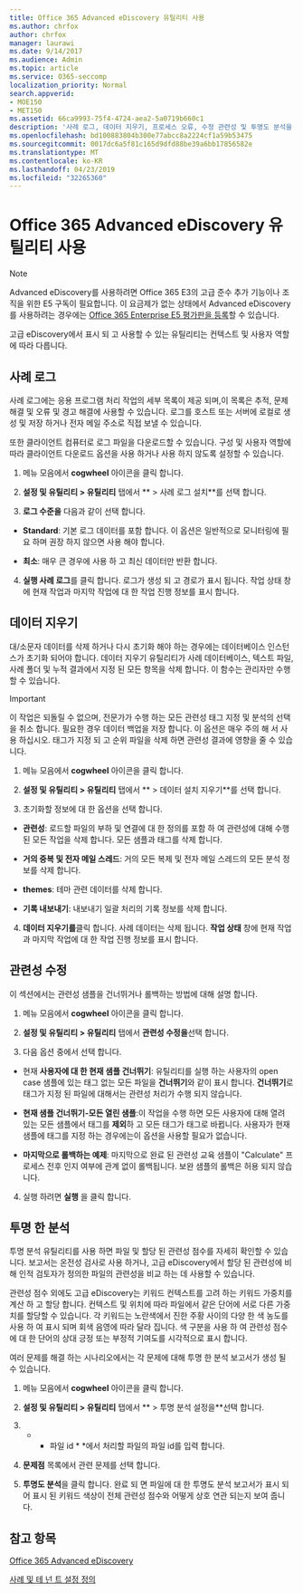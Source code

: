 ```yaml
---
title: Office 365 Advanced eDiscovery 유틸리티 사용
ms.author: chrfox
author: chrfox
manager: laurawi
ms.date: 9/14/2017
ms.audience: Admin
ms.topic: article
ms.service: O365-seccomp
localization_priority: Normal
search.appverid:
- MOE150
- MET150
ms.assetid: 66ca9993-75f4-4724-aea2-5a0719b660c1
description: '사례 로그, 데이터 지우기, 프로세스 오류, 수정 관련성 및 투명도 분석을 포함 하 여 Office 365 Advanced eDiscovery의 유틸리티에 대해 알아봅니다.  '
ms.openlocfilehash: bd100883804b300e77abcc8a2224cf1a59b53475
ms.sourcegitcommit: 0017dc6a5f81c165d9dfd88be39a6bb17856582e
ms.translationtype: MT
ms.contentlocale: ko-KR
ms.lasthandoff: 04/23/2019
ms.locfileid: "32265360"
---
```

# <a name="use-office-365-advanced-ediscovery-utilities"></a>Office 365 Advanced eDiscovery 유틸리티 사용

> [!NOTE]
> Advanced eDiscovery를 사용하려면 Office 365 E3의 고급 준수 추가 기능이나 조직을 위한 E5 구독이 필요합니다. 이 요금제가 없는 상태에서 Advanced eDiscovery를 사용하려는 경우에는 [Office 365 Enterprise E5 평가판을 등록](https://go.microsoft.com/fwlink/p/?LinkID=698279)할 수 있습니다. 
  
고급 eDiscovery에서 표시 되 고 사용할 수 있는 유틸리티는 컨텍스트 및 사용자 역할에 따라 다릅니다.
  
## <a name="case-log"></a>사례 로그

사례 로그에는 응용 프로그램 처리 작업의 세부 목록이 제공 되며,이 목록은 추적, 문제 해결 및 오류 및 경고 해결에 사용할 수 있습니다. 로그를 호스트 또는 서버에 로컬로 생성 및 저장 하거나 전자 메일 주소로 직접 보낼 수 있습니다.
  
또한 클라이언트 컴퓨터로 로그 파일을 다운로드할 수 있습니다. 구성 및 사용자 역할에 따라 클라이언트 다운로드 옵션을 사용 하거나 사용 하지 않도록 설정할 수 있습니다.
  
1. 메뉴 모음에서 **cogwheel** 아이콘을 클릭 합니다. 
    
2. **설정 및 유틸리티 \> 유틸리티** 탭에서 ** \> 사례 로그 설치**를 선택 합니다.
    
3. **로그 수준을** 다음과 같이 선택 합니다. 
    
  - **Standard**: 기본 로그 데이터를 포함 합니다. 이 옵션은 일반적으로 모니터링에 필요 하며 권장 하지 않으면 사용 해야 합니다.
    
  - **최소**: 매우 큰 경우에 사용 하 고 최신 데이터만 반환 합니다.
    
4. **실행 사례 로그**를 클릭 합니다. 로그가 생성 되 고 경로가 표시 됩니다. 작업 상태 창에 현재 작업과 마지막 작업에 대 한 작업 진행 정보를 표시 합니다.
    
## <a name="clear-data"></a>데이터 지우기

대/소문자 데이터를 삭제 하거나 다시 초기화 해야 하는 경우에는 데이터베이스 인스턴스가 초기화 되어야 합니다. 데이터 지우기 유틸리티가 사례 데이터베이스, 텍스트 파일, 사례 폴더 및 누적 결과에서 지정 된 모든 항목을 삭제 합니다. 이 함수는 관리자만 수행할 수 있습니다.
  
> [!IMPORTANT]
> 이 작업은 되돌릴 수 없으며, 전문가가 수행 하는 모든 관련성 태그 지정 및 분석의 선택을 취소 합니다. 필요한 경우 데이터 백업을 저장 합니다. 이 옵션은 매우 주의 해 서 사용 하십시오. 태그가 지정 되 고 순위 파일을 삭제 하면 관련성 결과에 영향을 줄 수 있습니다. 
  
1. 메뉴 모음에서 **cogwheel** 아이콘을 클릭 합니다. 
    
2. **설정 및 유틸리티 \> 유틸리티** 탭에서 ** \> 데이터 설치 지우기**를 선택 합니다.
    
3. 초기화할 정보에 대 한 옵션을 선택 합니다.
    
  - **관련성**: 로드할 파일의 부하 및 연결에 대 한 정의를 포함 하 여 관련성에 대해 수행 된 모든 작업을 삭제 합니다. 모든 샘플과 태그를 삭제 합니다.
    
  - **거의 중복 및 전자 메일 스레드**: 거의 모든 복제 및 전자 메일 스레드의 모든 분석 정보를 삭제 합니다.
    
  - **themes**: 테마 관련 데이터를 삭제 합니다.
    
  - **기록 내보내기**: 내보내기 일괄 처리의 기록 정보를 삭제 합니다.
    
4. **데이터 지우기를**클릭 합니다. 사례 데이터는 삭제 됩니다. **작업 상태** 창에 현재 작업과 마지막 작업에 대 한 작업 진행 정보를 표시 합니다. 
    
## <a name="modify-relevance"></a>관련성 수정

이 섹션에서는 관련성 샘플을 건너뛰거나 롤백하는 방법에 대해 설명 합니다.
  
1. 메뉴 모음에서 **cogwheel** 아이콘을 클릭 합니다. 
    
2. **설정 및 유틸리티 \> 유틸리티** 탭에서 **관련성 수정을**선택 합니다.
    
3. 다음 옵션 중에서 선택 합니다. 
    
  - 현재 **사용자에 대 한 현재 샘플 건너뛰기**: 유틸리티를 실행 하는 사용자의 open case 샘플에 있는 태그 없는 모든 파일을 **건너뛰기**와 같이 표시 합니다. **건너뛰기**로 태그가 지정 된 파일에 대해서는 관련성 처리가 수행 되지 않습니다.
    
  - **현재 샘플 건너뛰기-모든 열린 샘플**:이 작업을 수행 하면 모든 사용자에 대해 열려 있는 모든 샘플에서 태그를 **제외**하 고 모든 태그가 태그로 바뀝니다. 사용자가 현재 샘플에 태그를 지정 하는 경우에는이 옵션을 사용할 필요가 없습니다.
    
  - **마지막으로 롤백하는 예제**: 마지막으로 완료 된 관련성 교육 샘플이 "Calculate" 프로세스 전후 인지 여부에 관계 없이 롤백됩니다. 보완 샘플의 롤백은 허용 되지 않습니다.
    
4. 실행 하려면 **실행** 을 클릭 합니다. 
    
## <a name="transparency-analysis"></a>투명 한 분석

투명 분석 유틸리티를 사용 하면 파일 및 할당 된 관련성 점수를 자세히 확인할 수 있습니다. 보고서는 온전성 검사로 사용 하거나, 고급 eDiscovery에서 할당 된 관련성에 비해 인적 검토자가 정의한 파일의 관련성을 비교 하는 데 사용할 수 있습니다. 
  
관련성 점수 외에도 고급 eDiscovery는 키워드 컨텍스트를 고려 하는 키워드 가중치를 계산 하 고 할당 합니다. 컨텍스트 및 위치에 따라 파일에서 같은 단어에 서로 다른 가중치를 할당할 수 있습니다. 각 키워드는 노란색에서 진한 주황 사이의 다양 한 색 농도를 사용 하 여 표시 되며 회색 음영에 따라 달라 집니다. 색 구분을 사용 하 여 관련성 점수에 대 한 단어의 상대 긍정 또는 부정적 기여도를 시각적으로 표시 합니다. 
  
여러 문제를 해결 하는 시나리오에서는 각 문제에 대해 투명 한 분석 보고서가 생성 될 수 있습니다.
  
1. 메뉴 모음에서 **cogwheel** 아이콘을 클릭 합니다. 
    
2. **설정 및 유틸리티 \> 유틸리티** 탭에서 ** \> 투명 분석 설정을**선택 합니다.
    
3. * * 파일 id * *에서 처리할 파일의 파일 id를 입력 합니다.
    
4. **문제점** 목록에서 관련 문제를 선택 합니다. 
    
5. **투명도 분석**을 클릭 합니다. 완료 되 면 파일에 대 한 투명도 분석 보고서가 표시 되어 표시 된 키워드 색상이 전체 관련성 점수와 어떻게 상호 연관 되는지 보여 줍니다.
    
## <a name="see-also"></a>참고 항목

[Office 365 Advanced eDiscovery](office-365-advanced-ediscovery.md)
  
[사례 및 테 넌 트 설정 정의](define-case-and-tenant-settings-in-advanced-ediscovery.md)


